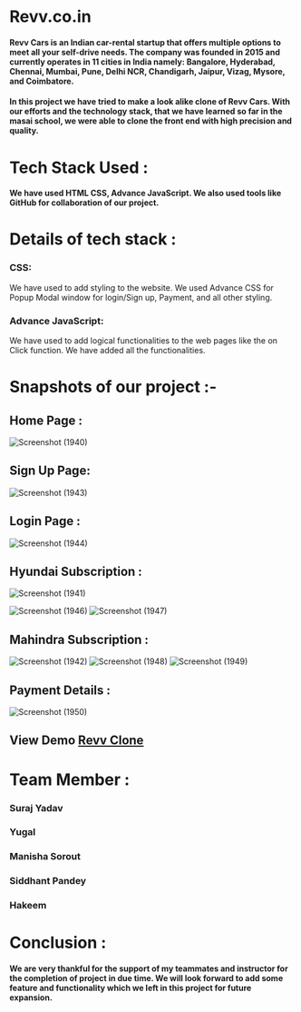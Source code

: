 
# Revv.co.in

#### Revv Cars is an Indian car-rental startup that offers multiple options to meet all your self-drive needs. The company was founded in 2015 and currently operates in 11 cities in India namely: Bangalore, Hyderabad, Chennai, Mumbai, Pune, Delhi NCR, Chandigarh, Jaipur, Vizag, Mysore, and Coimbatore.

#### In this project we have tried to make a look alike clone of Revv Cars. With our efforts and the technology stack, that we have learned so far in the masai school, we were able to clone the front end with high precision and quality.

# Tech Stack Used :

#### We have used HTML CSS, Advance JavaScript. We also used tools like GitHub for collaboration of our project.

# Details of tech stack :
### CSS:
We have used to add styling to the website. We used Advance CSS for Popup Modal window for login/Sign up, Payment, and all other styling.

### Advance JavaScript:
We have used to add logical functionalities to the web pages like the on Click function. We have added all the functionalities.

# Snapshots of our project :-

## Home Page :

![Screenshot (1940)](https://user-images.githubusercontent.com/108898197/202383297-e19563f6-8bc9-4a6e-89c0-b9291e48106d.png)

## Sign Up Page:
![Screenshot (1943)](https://user-images.githubusercontent.com/108898197/202383405-9f3d6c9c-7911-4251-9421-0e2cf147df9b.png)

## Login Page :

![Screenshot (1944)](https://user-images.githubusercontent.com/108898197/202383685-1877d6bc-d2d3-41c3-bf46-cf67ff357cef.png)

## Hyundai Subscription :
![Screenshot (1941)](https://user-images.githubusercontent.com/108898197/202383861-435d7477-4185-49a2-9266-1a836e3e23e2.png)

![Screenshot (1946)](https://user-images.githubusercontent.com/108898197/202383960-658ce60e-c6f5-4665-a436-fb1517105e9d.png)
![Screenshot (1947)](https://user-images.githubusercontent.com/108898197/202383984-2952b2fe-fa22-4052-b919-6e196312a94b.png)

## Mahindra Subscription :
![Screenshot (1942)](https://user-images.githubusercontent.com/108898197/202384112-842ae85a-f4da-4355-85aa-2b222b648d59.png)
![Screenshot (1948)](https://user-images.githubusercontent.com/108898197/202384160-3c2e38a5-0102-4598-8850-c7e27ecea8a5.png)
![Screenshot (1949)](https://user-images.githubusercontent.com/108898197/202384200-bbc6b7e4-2a9a-473b-9d90-cafef2ed1823.png)


## Payment Details :
![Screenshot (1950)](https://user-images.githubusercontent.com/108898197/202384357-751013bd-f7cb-4dc7-b7a6-6ea85b506dd4.png)

## View Demo [Revv Clone](https://dazzling-pony-c55ac0.netlify.app/)

# Team Member :
### Suraj Yadav
### Yugal
### Manisha Sorout
### Siddhant Pandey
### Hakeem

# Conclusion : 

#### We are very thankful for the support of my teammates and instructor for the completion of project in due time. We will look forward to add some feature and functionality which we left in this project for future expansion.
